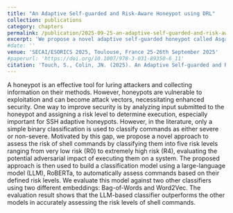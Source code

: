 ```yaml
---
title: "An Adaptive Self-guarded and Risk-Aware Honeypot using DRL"
collection: publications
category: chapters
permalink: /publication/2025-09-25-an-adaptive-self-guarded-and-risk-aware-honeypot-using-drl
excerpt: 'We propose a novel adaptive self-guarded honeypot called Asgard2.0, designed to capture shell-based attacks on real Linux-based systems via remote SSH access and to automatically recover when severely compromised. Asgard2.0 leverages Deep Q-Networks (DQN), a Deep Reinforcement Learning (DRL) algorithm, to balance two often conflicting objectives: (i) Collecting attack data and (ii) Preventing deep compromise of the honeypot itself. By employing a rich environmental state representation and risk-aware reward functions, Asgard2.0 develops a nuanced understanding of its operational context, enabling informed and flexible decision-making to learn its objectives. Asgard2.0 was evaluated in a real-world deployment alongside its predecessor Asgard1.0 (a more restricted version), as well as two conventional honeypots: Cowrie, a medium-interaction honeypot (MiHP), and a non-filtered Linux-based system serving as a high-interaction honeypot (HiHP). Experimental results demonstrate that Asgard2.0 effectively collects attack data while significantly reducing the risk of deep compromise compared to the other systems. These findings highlight its ability to strike a well-balanced trade-off between MiHP and HiHP approaches.'
#date: ''
venue: 'SECAI/ESORICS 2025, Toulouse, France 25-26th September 2025'
#paperurl: 'https://doi.org/10.1007/978-3-031-89350-6_11'
citation: 'Touch, S., Colin, JN. (2025). An Adaptive Self-guarded and Risk-Aware Honeypot using DRL. In: SECAI/ESORICS 2025. <em>To be pulished</em> in  LNCS. Springer, Cham.'
---
```


A honeypot is an effective tool for luring attackers and collecting information on their methods. However, honeypots are vulnerable to exploitation and can become attack vectors, necessitating enhanced security. One way to improve security is by analyzing input submitted to the honeypot and assigning a risk level to determine execution, especially important for SSH adaptive honeypots. However, in the literature, only a simple binary classification is used to classify commands as either severe or non-severe. Motivated by this gap, we propose a novel approach to assess the risk of shell commands by classifying them into five risk levels ranging from very low risk (R0) to extremely high risk (R4), evaluating the potential adversarial impact of executing them on a system. The proposed approach is then used to build a classification model using a large-language model (LLM), RoBERTa, to automatically assess commands based on their defined risk levels. We evaluate this model against two other classifiers using two different embeddings: Bag-of-Words and Word2Vec. The evaluation result shows that the LLM-based classifier outperforms the other models in accurately assessing the risk levels of shell commands.